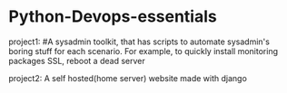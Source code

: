 # Python-Devops-essentials

project1:
#A sysadmin toolkit, that has  scripts to automate sysadmin's boring stuff for each scenario. For example, to quickly install monitoring packages
SSL, reboot a dead server


project2:
A self hosted(home server) website made with django

